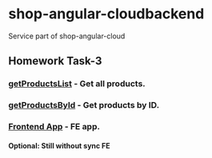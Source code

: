 # shop-angular-cloudbackend
Service part of shop-angular-cloud

## Homework Task-3

### [getProductsList](https://6fw4y49igd.execute-api.eu-west-1.amazonaws.com/dev/products) - Get all products.
### [getProductsById](https://6fw4y49igd.execute-api.eu-west-1.amazonaws.com/dev/products/1) - Get products by ID.
### [Frontend App](https://d1wesz2bdfhld4.cloudfront.net/) - FE app.

#### Optional: Still without sync FE
